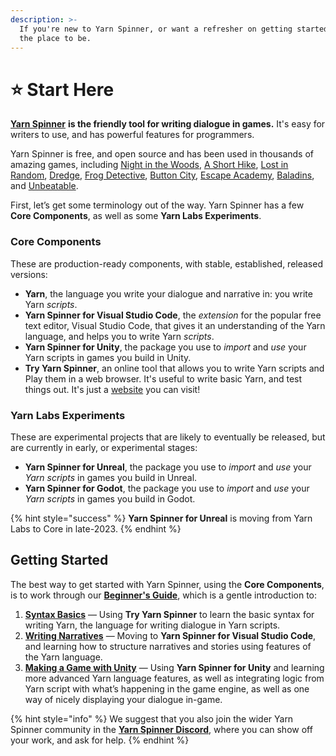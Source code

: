 ```yaml
---
description: >-
  If you're new to Yarn Spinner, or want a refresher on getting started, this is
  the place to be.
---
```


# ⭐ Start Here

[**Yarn Spinner**](https://yarnspinner.dev) **is the friendly tool for writing dialogue in games.** It's easy for writers to use, and has powerful features for programmers.&#x20;

Yarn Spinner is free, and open source and has been used in thousands of amazing games, including [Night in the Woods](http://nightinthewoods.com), [A Short Hike](https://ashorthike.com), [Lost in Random](https://www.ea.com/en-au/games/lost-in-random), [Dredge](https://www.dredge.game), [Frog Detective](https://frogdetective.net), [Button City](https://www.buttoncitygame.com), [Escape Academy](https://escapeacademygame.com/en), [Baladins](https://www.baladinsgame.com), and [Unbeatable](https://www.unbeatablegame.com).

First, let’s get some terminology out of the way. Yarn Spinner has a few **Core Components**, as well as some **Yarn Labs Experiments**.&#x20;

### Core Components

These are production-ready components, with stable, established, released versions:

* **Yarn**, the language you write your dialogue and narrative in: you write Yarn _scripts_.
* **Yarn Spinner for Visual Studio Code**, the _extension_ for the popular free text editor, Visual Studio Code, that gives it an understanding of the Yarn language, and helps you to write Yarn _scripts_.
* **Yarn Spinner for Unity**, the package you use to _import_ and _use_ your Yarn scripts in games you build in Unity.
* **Try Yarn Spinner**, an online tool that allows you to write Yarn scripts and Play them in a web browser. It's useful to write basic Yarn, and test things out. It's just a [website](https://try.yarnspinner.dev) you can visit!

### Yarn Labs Experiments

These are experimental projects that are likely to eventually be released, but are currently in early, or experimental stages:

* **Yarn Spinner for Unreal**, the package you use to _import_ and _use_ your _Yarn scripts_ in games you build in Unreal.
* **Yarn Spinner for Godot**, the package you use to _import_ and _use_ your _Yarn scripts_ in games you build in Godot.

{% hint style="success" %}
**Yarn Spinner for Unreal** is moving from Yarn Labs to Core in late-2023.
{% endhint %}

## Getting Started

The best way to get started with Yarn Spinner, using the **Core Components**, is to work through our [**Beginner's Guide**](https://app.gitbook.com/o/-MUzdrP-qDd2PGa85Yan/s/-MUzduXovTOfMmBpZ0Wi/\~/changes/120/beginners-guide), which is a gentle introduction to:

1. [**Syntax Basics**](beginners-guide/syntax-basics.md) — Using **Try Yarn Spinner** to learn the basic syntax for writing Yarn, the language for writing dialogue in Yarn scripts.&#x20;
2. [**Writing Narratives**](beginners-guide/writing-narratives.md)  — Moving to **Yarn Spinner for Visual Studio Code**, and learning how to structure narratives and stories using features of the Yarn language.
3. [**Making a Game with Unity**](beginners-guide/making-a-game-with-unity.md) — Using **Yarn Spinner for Unity** and learning more advanced Yarn language features, as well as integrating logic from Yarn script with what’s happening in the game engine, as well as one way of nicely displaying your dialogue in-game.

{% hint style="info" %}
We suggest that you also join the wider Yarn Spinner community in the [**Yarn Spinner Discord**](https://discord.gg/yarnspinner), where you can show off your work, and ask for help.
{% endhint %}
